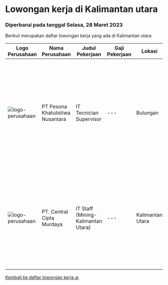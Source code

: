 
  # Lowongan kerja di Kalimantan utara

  ### Diperbarui pada tanggal Selasa, 28 Maret 2023

  Berikut merupakan daftar lowongan kerja yang ada di Kalimantan utara

  |Logo Perusahaan | Nama Perusahaan | Judul Pekerjaan | Gaji Pekerjaan | Lokasi | Deskripsi | Tanggal diunggah | Pranala |
  | -------------- | --------------- | --------------- | --------- | --------- | -------------- | ------- | ----------- |
  |![logo-perusahaan](https://image-service-cdn.seek.com.au/758f6105bdfb7bbf3ebe05b4427cb70fd98ff0d0/ee4dce1061f3f616224767ad58cb2fc751b8d2dc)|PT Pesona Khatulistiwa Nusantara|IT Tecnician Supervisor|---|Bulungan|Usia Maksimal. 35 tahun Pendidikan S1 (Teknik Informatika, Ilmu Komputer, Sistem Informasi) Pengalaman Minimal 2 tahun diposisi yang sama Memahami dan...|Sabtu, 25 Maret 2023|https://www.jobstreet.co.id/id/job/it-tecnician-supervisor-4274315?token=0~1c37a4b4-57d8-4fa4-964e-0d894c9a6118&sectionRank=1&jobId=jobstreet-id-job-4274315|
|![logo-perusahaan](https://image-service-cdn.seek.com.au/eeb66a83615e77e2f0658052312ccd3a7381bee7/ee4dce1061f3f616224767ad58cb2fc751b8d2dc)|PT. Central Cipta Murdaya|IT Staff (Mining-Kalimantan Utara)|---|Kalimantan Utara|Requirement : Candidate must posses at least bachelor’s degree in Computer Science / Information Technology or equivalent with minimum GPA 3.00 of...|Senin, 20 Maret 2023|https://www.jobstreet.co.id/id/job/it-staff-mining-kalimantan-utara-4267896?token=0~1c37a4b4-57d8-4fa4-964e-0d894c9a6118&sectionRank=2&jobId=jobstreet-id-job-4267896|


  [Kembali ke daftar lowongan kerja 🔙](../README.md#daftar-lowongan-kerja)
  